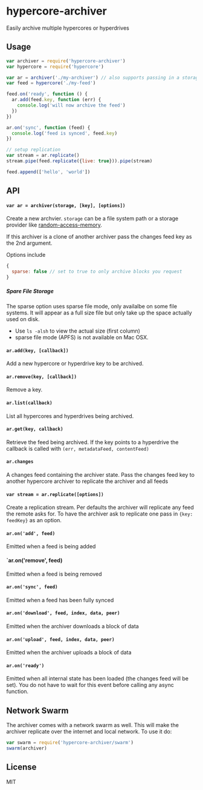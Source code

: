 # hypercore-archiver

Easily archive multiple hypercores or hyperdrives

## Usage

``` js
var archiver = require('hypercore-archiver')
var hypercore = require('hypercore')

var ar = archiver('./my-archiver') // also supports passing in a storage provider
var feed = hypercore('./my-feed')

feed.on('ready', function () {
  ar.add(feed.key, function (err) {
    console.log('will now archive the feed')
  })
})

ar.on('sync', function (feed) {
  console.log('feed is synced', feed.key)
})

// setup replication
var stream = ar.replicate()
stream.pipe(feed.replicate({live: true})).pipe(stream)

feed.append(['hello', 'world'])
```

## API

#### `var ar = archiver(storage, [key], [options])`

Create a new archvier. `storage` can be a file system path or a storage provider like [random-access-memory](https://github.com/mafintosh/random-access-memory).

If this archiver is a clone of another archiver pass the changes feed key as the 2nd argument.

Options include

``` js
{
  sparse: false // set to true to only archive blocks you request
}
```

##### Spare File Storage

The sparse option uses sparse file mode, only availalbe on some file systems. It will appear as a full size file but only take up the space actually used on disk.

* Use `ls -alsh` to view the actual size (first column)
* sparse file mode (APFS) is not available on Mac OSX.

#### `ar.add(key, [callback])`

Add a new hypercore or hyperdrive key to be archived.

#### `ar.remove(key, [callback])`

Remove a key.

#### `ar.list(callback)`

List all hypercores and hyperdrives being archived.

#### `ar.get(key, callback)`

Retrieve the feed being archived. If the key points to a hyperdrive the callback is called with `(err, metadataFeed, contentFeed)`

#### `ar.changes`

A changes feed containing the archiver state. Pass the changes feed key to another hypercore archiver to replicate the archiver and all feeds

#### `var stream = ar.replicate([options])`

Create a replication stream. Per defaults the archiver will replicate any feed the remote asks for.
To have the archiver ask to replicate one pass in `{key: feedKey}` as an option.

#### `ar.on('add', feed)`

Emitted when a feed is being added

#### `ar.on('remove', feed)

Emitted when a feed is being removed

#### `ar.on('sync', feed)`

Emitted when a feed has been fully synced

#### `ar.on('download', feed, index, data, peer)`

Emitted when the archiver downloads a block of data

#### `ar.on('upload', feed, index, data, peer)`

Emitted when the archiver uploads a block of data

#### `ar.on('ready')`

Emitted when all internal state has been loaded (the changes feed will be set). You do not have to wait for this event before calling any async function.

## Network Swarm

The archiver comes with a network swarm as well. This will make the archiver replicate over the internet and local network.
To use it do:

``` js
var swarm = require('hypercore-archiver/swarm')
swarm(archiver)
```

## License

MIT

